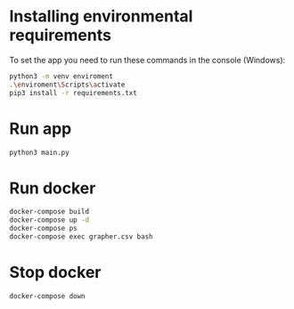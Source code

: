 # Installing environmental requirements

To set the app you need to run these commands in the console (Windows):

```sh
python3 -m venv enviroment
.\enviroment\Scripts\activate
pip3 install -r requirements.txt
```

# Run app

```sh
python3 main.py
```

# Run docker

```sh
docker-compose build
docker-compose up -d
docker-compose ps
docker-compose exec grapher.csv bash
```

# Stop docker

```sh
docker-compose down
```